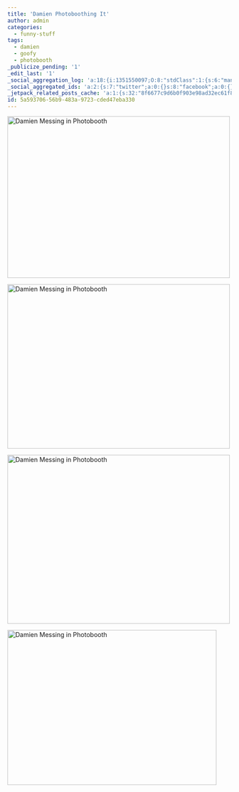 ```yaml
---
title: 'Damien Photoboothing It'
author: admin
categories:
  - funny-stuff
tags:
  - damien
  - goofy
  - photobooth
_publicize_pending: '1'
_edit_last: '1'
_social_aggregation_log: 'a:18:{i:1351550097;O:8:"stdClass":1:{s:6:"manual";s:0:"";}i:1351553670;O:8:"stdClass":1:{s:6:"manual";s:0:"";}i:1351557570;O:8:"stdClass":1:{s:6:"manual";s:0:"";}i:1351565613;O:8:"stdClass":1:{s:6:"manual";s:0:"";}i:1351580830;O:8:"stdClass":1:{s:6:"manual";s:0:"";}i:1351610900;O:8:"stdClass":1:{s:6:"manual";s:0:"";}i:1351655207;O:8:"stdClass":1:{s:6:"manual";s:0:"";}i:1351743768;O:8:"stdClass":1:{s:6:"manual";s:0:"";}i:1351917080;O:8:"stdClass":1:{s:6:"manual";s:0:"";}i:1371995594;O:8:"stdClass":2:{s:6:"manual";b:0;s:5:"items";a:0:{}}i:1372016233;O:8:"stdClass":2:{s:6:"manual";b:0;s:5:"items";a:0:{}}i:1372032949;O:8:"stdClass":2:{s:6:"manual";b:0;s:5:"items";a:0:{}}i:1372042797;O:8:"stdClass":2:{s:6:"manual";b:0;s:5:"items";a:0:{}}i:1372153486;O:8:"stdClass":2:{s:6:"manual";b:0;s:5:"items";a:0:{}}i:1372569944;O:8:"stdClass":2:{s:6:"manual";b:0;s:5:"items";a:0:{}}i:1372887191;O:8:"stdClass":2:{s:6:"manual";b:0;s:5:"items";a:0:{}}i:1373058387;O:8:"stdClass":2:{s:6:"manual";b:0;s:5:"items";a:0:{}}i:1373231772;O:8:"stdClass":2:{s:6:"manual";b:0;s:5:"items";a:0:{}}}'
_social_aggregated_ids: 'a:2:{s:7:"twitter";a:0:{}s:8:"facebook";a:0:{}}'
_jetpack_related_posts_cache: 'a:1:{s:32:"8f6677c9d6b0f903e98ad32ec61f8deb";a:2:{s:7:"expires";i:1515548209;s:7:"payload";a:3:{i:0;a:1:{s:2:"id";i:195;}i:1;a:1:{s:2:"id";i:205;}i:2;a:1:{s:2:"id";i:210;}}}}'
id: 5a593706-56b9-483a-9723-cded47eba330
---
```

<p><img class="aligncenter" src="http://farm4.static.flickr.com/3065/3086289536_da86ea75c6.jpg" alt="Damien Messing in Photobooth" width="500" height="364" /></p>
<p><img class="aligncenter" src="http://farm4.static.flickr.com/3105/3086289534_6ae00ceec1.jpg" alt="Damien Messing in Photobooth" width="500" height="370" /></p>
<p><img class="aligncenter" src="http://farm4.static.flickr.com/3136/3086289528_286a36a82b.jpg" alt="Damien Messing in Photobooth" width="500" height="380" /></p>
<p><img class="aligncenter" src="http://farm4.static.flickr.com/3251/3086289526_782a838779.jpg" alt="Damien Messing in Photobooth" width="470" height="349" /></p>
